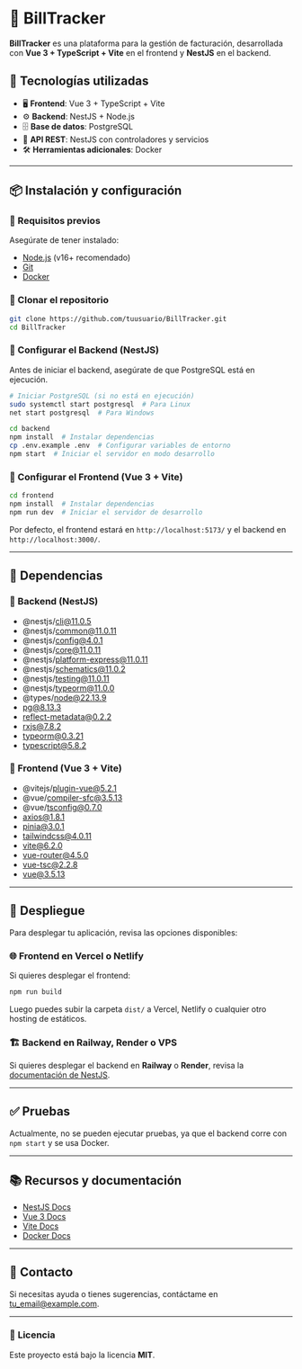 # 🚀 BillTracker

**BillTracker** es una plataforma para la gestión de facturación, desarrollada con **Vue 3 + TypeScript + Vite** en el frontend y **NestJS** en el backend.

## 📌 Tecnologías utilizadas
- 🖥 **Frontend**: Vue 3 + TypeScript + Vite
- ⚙️ **Backend**: NestJS + Node.js
- 🗄 **Base de datos**: PostgreSQL
- 🔗 **API REST**: NestJS con controladores y servicios
- 🛠 **Herramientas adicionales**: Docker

---

## 📦 Instalación y configuración

### 🔹 Requisitos previos
Asegúrate de tener instalado:
- [Node.js](https://nodejs.org/) (v16+ recomendado)
- [Git](https://git-scm.com/)
- [Docker](https://www.docker.com/)

### 🔹 Clonar el repositorio
```bash
git clone https://github.com/tuusuario/BillTracker.git
cd BillTracker
```

### 🔹 Configurar el Backend (NestJS)
Antes de iniciar el backend, asegúrate de que PostgreSQL está en ejecución.
```bash
# Iniciar PostgreSQL (si no está en ejecución)
sudo systemctl start postgresql  # Para Linux
net start postgresql  # Para Windows

cd backend
npm install  # Instalar dependencias
cp .env.example .env  # Configurar variables de entorno
npm start  # Iniciar el servidor en modo desarrollo
```

### 🔹 Configurar el Frontend (Vue 3 + Vite)
```bash
cd frontend
npm install  # Instalar dependencias
npm run dev  # Iniciar el servidor de desarrollo
```
Por defecto, el frontend estará en `http://localhost:5173/` y el backend en `http://localhost:3000/`.

---

## 🚀 Dependencias

### 🔹 Backend (NestJS)
- @nestjs/cli@11.0.5
- @nestjs/common@11.0.11
- @nestjs/config@4.0.1
- @nestjs/core@11.0.11
- @nestjs/platform-express@11.0.11
- @nestjs/schematics@11.0.2
- @nestjs/testing@11.0.11
- @nestjs/typeorm@11.0.0
- @types/node@22.13.9
- pg@8.13.3
- reflect-metadata@0.2.2
- rxjs@7.8.2
- typeorm@0.3.21
- typescript@5.8.2

### 🔹 Frontend (Vue 3 + Vite)
- @vitejs/plugin-vue@5.2.1
- @vue/compiler-sfc@3.5.13
- @vue/tsconfig@0.7.0
- axios@1.8.1
- pinia@3.0.1
- tailwindcss@4.0.11
- vite@6.2.0
- vue-router@4.5.0
- vue-tsc@2.2.8
- vue@3.5.13

---

## 🚀 Despliegue

Para desplegar tu aplicación, revisa las opciones disponibles:

### 🌐 **Frontend en Vercel o Netlify**
Si quieres desplegar el frontend:
```bash
npm run build
```
Luego puedes subir la carpeta `dist/` a Vercel, Netlify o cualquier otro hosting de estáticos.

### 🏗 **Backend en Railway, Render o VPS**
Si quieres desplegar el backend en **Railway** o **Render**, revisa la [documentación de NestJS](https://docs.nestjs.com/deployment).

---

## ✅ Pruebas

Actualmente, no se pueden ejecutar pruebas, ya que el backend corre con `npm start` y se usa Docker.

---

## 📚 Recursos y documentación
- [NestJS Docs](https://docs.nestjs.com/)
- [Vue 3 Docs](https://vuejs.org/guide/introduction.html)
- [Vite Docs](https://vitejs.dev/)
- [Docker Docs](https://docs.docker.com/)

---

## 📌 Contacto
Si necesitas ayuda o tienes sugerencias, contáctame en [tu_email@example.com](mailto:tu_email@example.com).

---

### 📝 **Licencia**
Este proyecto está bajo la licencia **MIT**.
